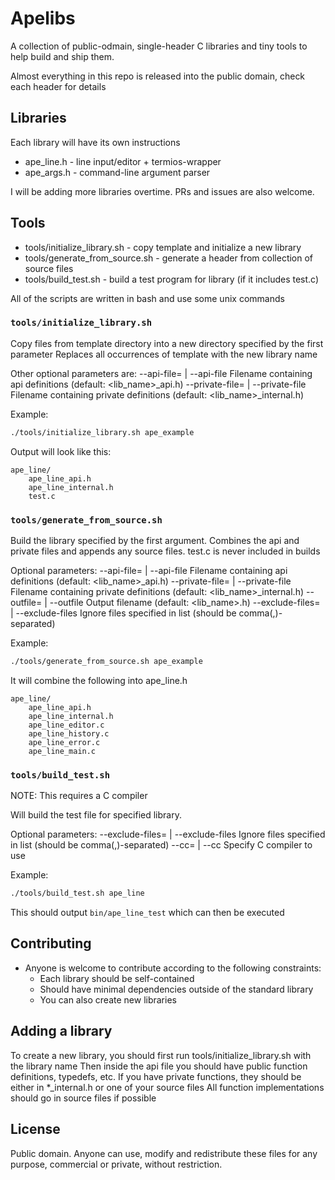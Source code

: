 # Apelibs
A collection of public-odmain, single-header C libraries and tiny tools to help build and ship them.

Almost everything in this repo is released into the public domain, check each header for details


## Libraries

Each library will have its own instructions

- ape_line.h - line input/editor + termios-wrapper
- ape_args.h - command-line argument parser

I will be adding more libraries overtime. PRs and issues are also welcome.

## Tools
- tools/initialize_library.sh - copy template and initialize a new library
- tools/generate_from_source.sh - generate a header from collection of source files
- tools/build_test.sh - build a test program for library (if it includes test.c)

All of the scripts are written in bash and use some unix commands

### `tools/initialize_library.sh`
Copy files from template directory into a new directory specified by the first parameter
Replaces all occurrences of template with the new library name

Other optional parameters are:
    --api-file=<filename> | --api-file <filename>           Filename containing api definitions (default: <lib_name>_api.h)
    --private-file=<filename> | --private-file <filename>   Filename containing private definitions (default: <lib_name>_internal.h)

Example:
```bash
./tools/initialize_library.sh ape_example
```
Output will look like this:
```
ape_line/
    ape_line_api.h
    ape_line_internal.h
    test.c
```

### `tools/generate_from_source.sh`
Build the library specified by the first argument.
Combines the api and private files and appends any source files.
test.c is never included in builds

Optional parameters:
    --api-file=<filename> | --api-file <filename>           Filename containing api definitions (default: <lib_name>_api.h)
    --private-file=<filename> | --private-file <filename>   Filename containing private definitions (default: <lib_name>_internal.h)
    --outfile=<filename> | --outfile <filename>             Output filename (default: <lib_name>.h)
    --exclude-files=<list> | --exclude-files <list>         Ignore files specified in list (should be comma(,)-separated)

Example:
```bash
./tools/generate_from_source.sh ape_example
```

It will combine the following into ape_line.h
```
ape_line/
    ape_line_api.h
    ape_line_internal.h
    ape_line_editor.c
    ape_line_history.c
    ape_line_error.c
    ape_line_main.c
```

### `tools/build_test.sh`
NOTE: This requires a C compiler

Will build the test file for specified library.

Optional parameters:
    --exclude-files=<list> | --exclude-files <list>         Ignore files specified in list (should be comma(,)-separated)
    --cc=<command> | --cc <command>                         Specify C compiler to use

Example:
```bash
./tools/build_test.sh ape_line
```
This should output `bin/ape_line_test` which can then be executed


## Contributing
- Anyone is welcome to contribute according to the following constraints:
    - Each library should be self-contained
    - Should have minimal dependencies outside of the standard library
    - You can also create new libraries

## Adding a library
To create a new library, you should first run tools/initialize_library.sh with the library name
Then inside the api file you should have public function definitions, typedefs, etc.
If you have private functions, they should be either in *_internal.h or one of your source files
All function implementations should go in source files if possible

## License
Public domain. Anyone can use, modify and redistribute these files for any purpose, commercial or private, without restriction.
